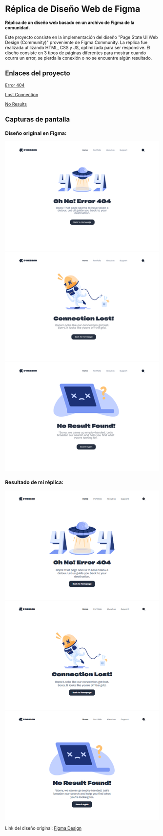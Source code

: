 # Réplica de Diseño Web de Figma

**Réplica de un diseño web basado en un archivo de Figma de la comunidad.**

Este proyecto consiste en la implementación del diseño "Page State UI Web Design (Community)" proveniente de Figma Community. La réplica fue realizada utilizando HTML, CSS y JS, optimizada para ser responsive. El diseño consiste en 3 tipos de páginas diferentes para mostrar cuando ocurra un error, se pierda la conexión o no se encuentre algún resultado.

## Enlaces del proyecto
[Error 404](https://waldo-noe-liberato-jara.github.io/Page-State-UI-Design---Responsive/error-404.html)

[Lost Connection](https://waldo-noe-liberato-jara.github.io/Page-State-UI-Design---Responsive/lost-connection.html)

[No Results](https://waldo-noe-liberato-jara.github.io/Page-State-UI-Design---Responsive/no-results.html)

## Capturas de pantalla

### Diseño original en Figma:
![Diseño original en Figma](./assets/images/screenshots/Error404Page.png)
![Diseño original en Figma](./assets/images/screenshots/ConnectionLostPage.png)
![Diseño original en Figma](./assets/images/screenshots/NoResultFoundPage.png)

### Resultado de mi réplica:
![Resultado de la réplica](./assets/images/screenshots/screencapture-127-0-0-1-5500-error-404-html-2024-09-11-19_22_24.png)
![Resultado de la réplica](./assets/images/screenshots/screencapture-127-0-0-1-5500-lost-connection-html-2024-09-11-19_22_42.png)
![Resultado de la réplica](./assets/images/screenshots/screencapture-127-0-0-1-5500-no-results-html-2024-09-11-19_23_07.png)

Link del diseño original: [Figma Design](https://www.figma.com/design/E2nkW0Wc3pxIrGxBIUBEOa/Page-State-UI-Web-Design-(Community)?node-id=0-1&node-type=canvas&t=Eq2ive24EWBTAX7H-0)
